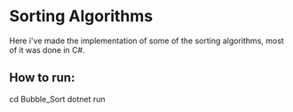 # Sorting Algorithms

Here i've made the implementation of some of the sorting algorithms, most of it was done in C#.

## How to run:

cd Bubble_Sort
dotnet run

